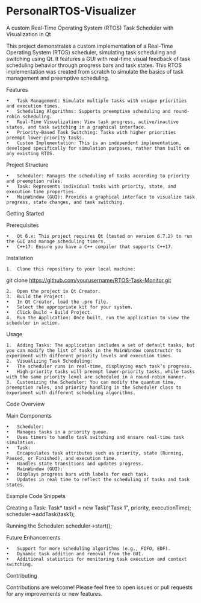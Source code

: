 # PersonalRTOS-Visualizer
A custom Real-Time Operating System (RTOS) Task Scheduler with Visualization in Qt

This project demonstrates a custom implementation of a Real-Time Operating System (RTOS) scheduler, simulating task scheduling and switching using Qt. It features a GUI with real-time visual feedback of task scheduling behavior through progress bars and task states. This RTOS implementation was created from scratch to simulate the basics of task management and preemptive scheduling.

Features

	•	Task Management: Simulate multiple tasks with unique priorities and execution times.
	•	Scheduling Algorithms: Supports preemptive scheduling and round-robin scheduling.
	•	Real-Time Visualization: View task progress, active/inactive states, and task switching in a graphical interface.
	•	Priority-Based Task Switching: Tasks with higher priorities preempt lower-priority tasks.
	•	Custom Implementation: This is an independent implementation, developed specifically for simulation purposes, rather than built on any existing RTOS.

Project Structure

	•	Scheduler: Manages the scheduling of tasks according to priority and preemption rules.
	•	Task: Represents individual tasks with priority, state, and execution time properties.
	•	MainWindow (GUI): Provides a graphical interface to visualize task progress, state changes, and task switching.

Getting Started

Prerequisites

	•	Qt 6.x: This project requires Qt (tested on version 6.7.2) to run the GUI and manage scheduling timers.
	•	C++17: Ensure you have a C++ compiler that supports C++17.

Installation

	1.	Clone this repository to your local machine:
  git clone https://github.com/yourusername/RTOS-Task-Monitor.git
  
	2.	Open the project in Qt Creator.
	3.	Build the Project:
	•	In Qt Creator, load the .pro file.
	•	Select the appropriate kit for your system.
	•	Click Build → Build Project.
	4.	Run the Application: Once built, run the application to view the scheduler in action.

Usage

	1.	Adding Tasks: The application includes a set of default tasks, but you can modify the list of tasks in the MainWindow constructor to experiment with different priority levels and execution times.
	2.	Visualizing Task Scheduling:
	•	The scheduler runs in real-time, displaying each task’s progress.
	•	High-priority tasks will preempt lower-priority tasks, while tasks with the same priority level are scheduled in a round-robin manner.
	3.	Customizing the Scheduler: You can modify the quantum time, preemption rules, and priority handling in the Scheduler class to experiment with different scheduling algorithms.

Code Overview

Main Components

	•	Scheduler:
	•	Manages tasks in a priority queue.
	•	Uses timers to handle task switching and ensure real-time task simulation.
	•	Task:
	•	Encapsulates task attributes such as priority, state (Running, Paused, or Finished), and execution time.
	•	Handles state transitions and updates progress.
	•	MainWindow (GUI):
	•	Displays progress bars with labels for each task.
	•	Updates in real time to reflect the scheduling of tasks and task states.

Example Code Snippets

Creating a Task:
Task* task1 = new Task("Task 1", priority, executionTime);
scheduler->addTask(task1);

Running the Scheduler:
scheduler->start();

Future Enhancements

	•	Support for more scheduling algorithms (e.g., FIFO, EDF).
	•	Dynamic task addition and removal from the GUI.
	•	Additional statistics for monitoring task execution and context switching.

Contributing

Contributions are welcome! Please feel free to open issues or pull requests for any improvements or new features.
